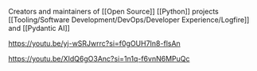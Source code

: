 

Creators and maintainers of [[Open Source]] [[Python]] projects [[Tooling/Software Development/DevOps/Developer Experience/Logfire]] and [[Pydantic AI]]

https://youtu.be/yj-wSRJwrrc?si=f0gOUH7In8-flsAn

https://youtu.be/XIdQ6gO3Anc?si=1n1q-f6vnN6MPuQc